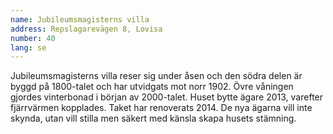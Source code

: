 ```yaml
---
name: Jubileumsmagisterns villa
address: Repslagarevägen 8, Lovisa
number: 40
lang: se
---
```

Jubileumsmagisterns villa reser sig under åsen och den södra delen är byggd på 1800-talet och har utvidgats mot norr 1902. Övre våningen gjordes vinterbonad i början av 2000-talet. Huset bytte ägare 2013, varefter fjärrvärmen kopplades. Taket har renoverats 2014. De nya ägarna vill inte skynda, utan vill stilla men säkert med känsla skapa husets stämning.  